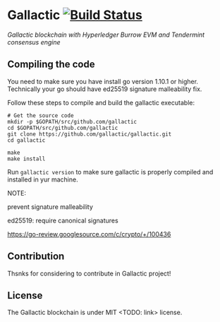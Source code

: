 # Gallactic [![Build Status](https://api.travis-ci.org/gallactic/gallactic.svg?branch=master)](https://travis-ci.org/gallactic/gallactic)
*Gallactic blockchain with Hyperledger Burrow EVM and Tendermint consensus engine*

## Compiling the code
You need to make sure you have install go version 1.10.1 or higher. Technically your go should have ed25519 signature malleability fix.

Follow these steps to compile and build the gallactic executable:

```
# Get the source code
mkdir -p $GOPATH/src/github.com/gallactic
cd $GOPATH/src/github.com/gallactic
git clone https://github.com/gallactic/gallactic.git
cd gallactic

make
make install
```

Run `gallactic version` to make sure gallactic is properly compiled and installed in yur machine.

NOTE:

prevent signature malleability

ed25519: require canonical signatures

https://go-review.googlesource.com/c/crypto/+/100436

## Contribution
Thsnks for considering to contribute in Gallactic project!

## License
The Gallactic blockchain is under MIT <TODO: link> license.
